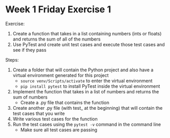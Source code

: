 # Week 1 Friday Exercise 1

Exercise: 
1. Create a function that takes in a list containing numbers (ints or floats) and returns the sum of all of the numbers
2. Use PyTest and create unit test cases and execute those test cases and see if they pass

Steps:
1. Create a folder that will contain the Python project and also have a virtual environment generated for this project
    - `source venv/Scripts/activate` to enter the virtual environment
    - `pip install pytest` to install PyTest inside the virtual environment
2. Implement the function that takes in a list of numbers and returns the sum of numbers
    - Create a .py file that contains the function
3. Create another .py file (with test_ at the beginning) that will contain the test cases that you write
4. Write various test cases for the function
5. Run the test cases using the `pytest -v` command in the command line
    - Make sure all test cases are passing